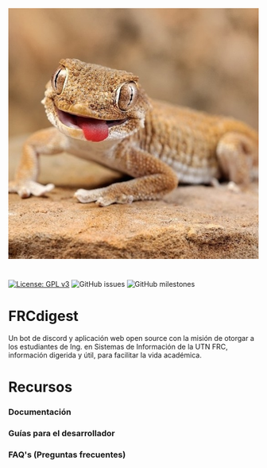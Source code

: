 <div align="center">
<img src="repository_resources/photo_portal.jpeg" >
</div>

<!-- acá deberían ir botones sobre el estado del repositorio 
    - boton de build
    - boton coverage
    - interacciones por mes
    - version activa en discord
    - version latest
    - chat
-->
#

[![License: GPL v3](https://img.shields.io/badge/License-GPLv3-blue.svg)](https://www.gnu.org/licenses/gpl-3.0)
![GitHub issues](https://img.shields.io/github/issues/RomeroCarranzaEmiliano/FRCdigest)
![GitHub milestones](https://img.shields.io/github/milestones/open/RomeroCarranzaEmiliano/FRCdigest)

 
# FRCdigest

Un bot de discord y aplicación web open source con la misión de otorgar a los estudiantes de Ing. en Sistemas de
Información de la UTN FRC, información digerida y útil, para facilitar la vida académica.

# Recursos

### Documentación

<!-- acá debería estar el link a la documentación -->

### Guías para el desarrollador

<!-- acá debería estar el link a las guías para el desarrollador -->

### FAQ's (Preguntas frecuentes)

<!-- acá debería estar el link a las FAQ's -->


